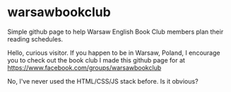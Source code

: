 # warsawbookclub
Simple github page to help Warsaw English Book Club members plan their reading schedules.

Hello, curious visitor. If you happen to be in Warsaw, Poland,
I encourage you to check out the book club I made this github page for at
https://www.facebook.com/groups/warsawbookclub

No, I've never used the HTML/CSS/JS stack before. Is it obvious?